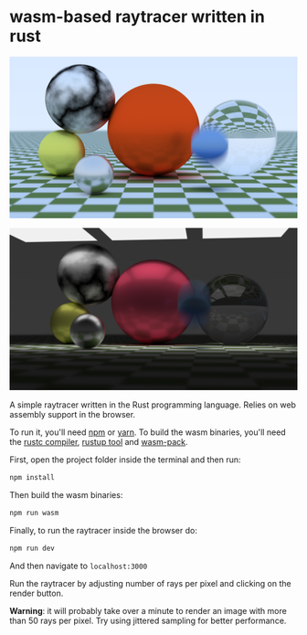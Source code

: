 # wasm-based raytracer written in rust

![Screenshot](screenshot1.png)

![Screenshot](screenshot2.png)

A simple raytracer written in the Rust programming language. Relies on web assembly support in the browser.

To run it, you'll need [npm](https://docs.npmjs.com/downloading-and-installing-node-js-and-npm) or [yarn](https://classic.yarnpkg.com/en/).
To build the wasm binaries, you'll need the [rustc compiler](https://www.rust-lang.org/learn/get-started), [rustup tool](https://rustup.rs/) and [wasm-pack](https://github.com/rustwasm/wasm-pack).

First, open the project folder inside the terminal and then run:
````sh
npm install
````

Then build the wasm binaries:
````sh
npm run wasm
````

Finally, to run the raytracer inside the browser do:
````sh
npm run dev
````

And then navigate to `localhost:3000`

Run the raytracer by adjusting number of rays per pixel and clicking on the render button.

**Warning**: it will probably take over a minute to render an image with more than 50 rays per pixel.
Try using jittered sampling for better performance.
